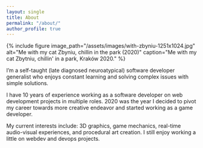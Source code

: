 ```yaml
---
layout: single
title: About
permalink: "/about/"
author_profile: true
---
```


{% include figure image_path="/assets/images/with-zbyniu-1251x1024.jpg" alt="Me with my cat Zbyniu, chillin in the park (2020)" caption="Me with my cat Zbytniu, chillin' in a park, Kraków 2020." %}

I’m a self-taught (late diagnosed neuroatypical) software developer generalist who enjoys constant learning and solving complex issues with simple solutions.

I have 10 years of experience working as a software developer on web development projects in multiple roles. 2020 was the year I decided to pivot my career towards more creative endeavor and started working as a game developer.

My current interests include: 3D graphics, game mechanics, real-time audio-visual experiences, and procedural art creation. I still enjoy working a little on webdev and devops projects.
